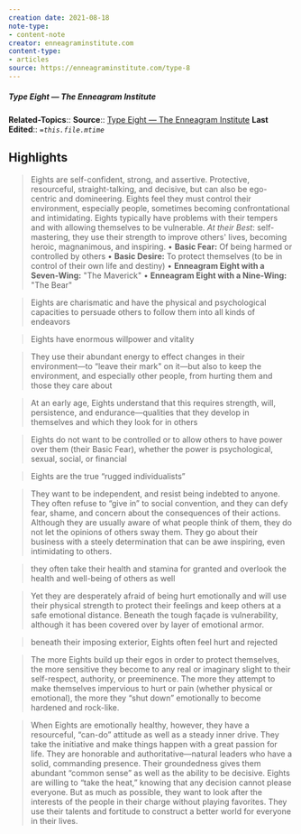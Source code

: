 ```yaml
---
creation date: 2021-08-18
note-type:
- content-note
creator: enneagraminstitute.com
content-type: 
- articles
source: https://enneagraminstitute.com/type-8
---
```

##### Type Eight — The Enneagram Institute
**Related-Topics**:: 
**Source**:: [Type Eight — The Enneagram Institute](https://enneagraminstitute.com/type-8)
**Last Edited**:: *`=this.file.mtime`*

## Highlights

> Eights are self-confident, strong, and assertive. Protective, resourceful, straight-talking, and decisive, but can also be ego-centric and domineering. Eights feel they must control their environment, especially people, sometimes becoming confrontational and intimidating. Eights typically have problems with their tempers and with allowing themselves to be vulnerable. *At their Best*: self- mastering, they use their strength to improve others' lives, becoming heroic, magnanimous, and inspiring.
 • **Basic Fear:** Of being harmed or controlled by others
 • **Basic Desire:** To protect themselves (to be in control of their own life 
 and destiny)
 • **Enneagram Eight with a Seven-Wing:** "The Maverick"
 • **Enneagram Eight with a Nine-Wing:** "The Bear"



> Eights are charismatic and have the physical and psychological capacities to persuade others to follow them into all kinds of endeavors



> Eights have enormous willpower and vitality



> They use their abundant energy to effect changes in their environment—to “leave their mark" on it—but also to keep the environment, and especially other people, from hurting them and those they care about



> At an early age, Eights understand that this requires strength, will, persistence, and endurance—qualities that they develop in themselves and which they look for in others



> Eights do not want to be controlled or to allow others to have power over them (their Basic Fear), whether the power is psychological, sexual, social, or financial



> Eights are the true “rugged individualists”



> They want to be independent, and resist being indebted to anyone. They often refuse to “give in” to social convention, and they can defy fear, shame, and concern about the consequences of their actions. Although they are usually aware of what people think of them, they do not let the opinions of others sway them. They go about their business with a steely determination that can be awe inspiring, even intimidating to others.



> they often take their health and stamina for granted and overlook the health and well-being of others as well



> Yet they are desperately afraid of being hurt emotionally and will use their physical strength to protect their feelings and keep others at a safe emotional distance. Beneath the tough façade is vulnerability, although it has been covered over by layer of emotional armor.



> beneath their imposing exterior, Eights often feel hurt and rejected



> The more Eights build up their egos in order to protect themselves, the more sensitive they become to any real or imaginary slight to their self-respect, authority, or preeminence. The more they attempt to make themselves impervious to hurt or pain (whether physical or emotional), the more they “shut down” emotionally to become hardened and rock-like.



> When Eights are emotionally healthy, however, they have a resourceful, “can-do” attitude as well as a steady inner drive. They take the initiative and make things happen with a great passion for life. They are honorable and authoritative—natural leaders who have a solid, commanding presence. Their groundedness gives them abundant “common sense” as well as the ability to be decisive. Eights are willing to “take the heat,” knowing that any decision cannot please everyone. But as much as possible, they want to look after the interests of the people in their charge without playing favorites. They use their talents and fortitude to construct a better world for everyone in their lives.


